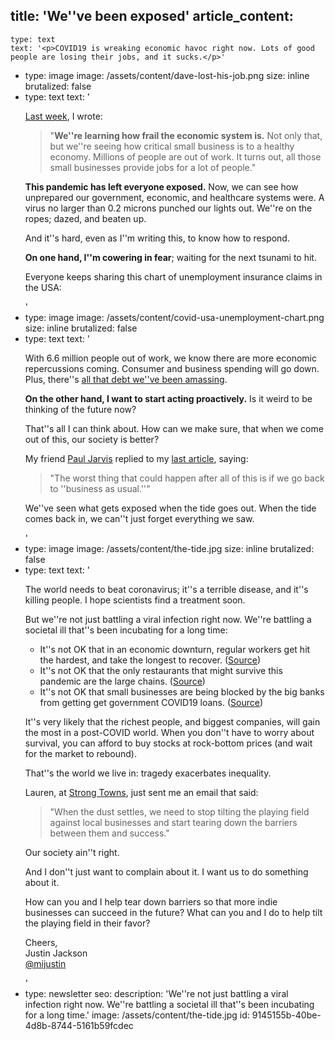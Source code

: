 title: 'We''ve been exposed'
article_content:
  -
    type: text
    text: '<p>COVID19 is wreaking economic havoc right now. Lots of good people are losing their jobs, and it sucks.</p>'
  -
    type: image
    image: /assets/content/dave-lost-his-job.png
    size: inline
    brutalized: false
  -
    type: text
    text: '<p><a href="https://justinjackson.ca/fight-amazon">Last week</a>, I wrote:</p><blockquote><p>"<strong>We''re learning how frail the economic system is.</strong> Not only that, but we''re seeing how critical small business is to a healthy economy. Millions of people are out of work. It turns out, all those small businesses provide jobs for a lot of people."</p></blockquote><p><strong>This pandemic has left everyone exposed.</strong> Now, we can see how unprepared our government, economic, and healthcare systems were. A virus no larger than 0.2 microns punched our lights out. We''re on the ropes; dazed, and beaten up.</p><p>And it''s hard, even as I''m writing this, to know how to respond.</p><p><strong>On one hand, I''m cowering in fear</strong>; waiting for the next tsunami to hit. </p><p>Everyone keeps sharing this chart of unemployment insurance claims in the USA:</p>'
  -
    type: image
    image: /assets/content/covid-usa-unemployment-chart.png
    size: inline
    brutalized: false
  -
    type: text
    text: '<p>With 6.6 million people out of work, we know there are more economic repercussions coming. Consumer and business spending will go down. Plus, there''s <a href="https://business.financialpost.com/personal-finance/debt/half-of-canadians-say-they-are-on-brink-of-insolvency-as-coronavirus-threatens-to-burst-countrys-consumer-debt-bubble">all that debt we''ve been amassing</a>.</p><p><strong>On the other hand, I want to start acting proactively.</strong> Is it weird to be thinking of the future now?</p><p>That''s all I can think about. How can we make sure, that when we come out of this, our society is better?</p><p>My friend <a href="https://pjrvs.com/">Paul Jarvis</a> replied to my <a href="https://justinjackson.ca/fight-amazon">last article</a>, saying:</p><blockquote><p>"The worst thing that could happen after all of this is if we go back to ''business as usual.''"</p></blockquote><p>We''ve seen what gets exposed when the tide goes out. When the tide comes back in, we can''t just forget everything we saw.</p>'
  -
    type: image
    image: /assets/content/the-tide.jpg
    size: inline
    brutalized: false
  -
    type: text
    text: '<p>The world needs to beat coronavirus; it''s a terrible disease, and it''s killing people. I hope scientists find a treatment soon.</p><p>But we''re not just battling a viral infection right now. We''re battling a societal ill that''s been incubating for a long time:</p><ul><li>It''s not OK that in an economic downturn, regular workers get hit the hardest, and take the longest to recover. (<a href="https://www.cnbc.com/2020/04/02/us-wages-could-take-4-to-5-years-to-recover-from-coronavirus-outbreak.html">Source</a>)</li><li>It''s not OK that the only restaurants that might survive this pandemic are the large chains. (<a href="https://www.nytimes.com/interactive/2020/03/27/magazine/david-chang-restaurants-covid19.html">Source</a>)</li><li>It''s not OK that small businesses are being blocked by the big banks from getting get government COVID19 loans. (<a href="https://www.americanbanker.com/news/bofa-offers-emergency-loans-to-borrowers-first-freezing-out-depositors">Source</a>)</li></ul><p>It''s very likely that the richest people, and biggest companies, will gain the most in a post-COVID world. When you don''t have to worry about survival, you can afford to buy stocks at rock-bottom prices (and wait for the market to rebound).</p><p>That''s the world we live in: tragedy exacerbates inequality.</p><p>Lauren, at <a href="https://www.strongtowns.org/">Strong Towns</a>, just sent me an email that said:</p><blockquote><p>"When the dust settles, we need to stop tilting the playing field against local businesses and start tearing down the barriers between them and success."</p></blockquote><p>Our society ain''t right.</p><p>And I don''t just want to complain about it. I want us to do something about it.</p><p>How can you and I help tear down barriers so that more indie businesses can succeed in the future? What can you and I do to help tilt the playing field in their favor?</p><p>Cheers,<br>Justin Jackson<br><a href="https://twitter.com/mijustin">@mijustin</a></p>'
  -
    type: newsletter
seo:
  description: 'We''re not just battling a viral infection right now. We''re battling a societal ill that''s been incubating for a long time.'
  image: /assets/content/the-tide.jpg
id: 9145155b-40be-4d8b-8744-5161b59fcdec
